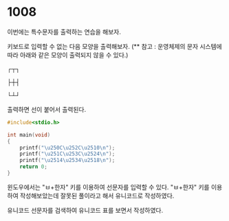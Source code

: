 # 1008

이번에는 특수문자를 출력하는 연습을 해보자.

키보드로 입력할 수 없는 다음 모양을 출력해보자.
(** 참고 : 운영체제의 문자 시스템에 따라 아래와 같은 모양이 출력되지 않을 수 있다.)

┌┬┐

├┼┤

└┴┘

출력하면 선이 붙어서 출력된다.

```c
#include<stdio.h>

int main(void)
{
	printf("\u250C\u252C\u2510\n");
	printf("\u251C\u253C\u2524\n");
	printf("\u2514\u2534\u2518\n");
	return 0;
}
```

윈도우에서는 "ㅂ+한자" 키를 이용하여 선문자를 입력할 수 있다. "ㅂ+한자" 키를 이용하여 작성해보았는데 잘못된 풀이라고 해서 유니코드로 작성하였다.

유니코드 선문자를 검색하여 유니코드 표를 보면서 작성하였다.
